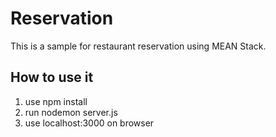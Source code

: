# Reservation
This is a sample for restaurant reservation using MEAN Stack.
## How to use it
1. use npm install
2. run nodemon server.js
3. use localhost:3000 on browser
